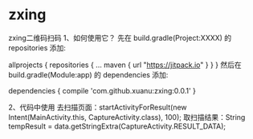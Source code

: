 # zxing
zxing二维码扫码
1、如何使用它？ 先在 build.gradle(Project:XXXX) 的 repositories 添加:

allprojects {
    repositories {
        ...
        maven { url "https://jitpack.io" }
    }
}
然后在 build.gradle(Module:app) 的 dependencies 添加:

dependencies {
        compile 'com.github.xuanu:zxing:0.0.1'
}

2、代码中使用 
去扫描页面：startActivityForResult(new Intent(MainActivity.this, CaptureActivity.class), 100); 
取扫描结果：String tempResult = data.getStringExtra(CaptureActivity.RESULT_DATA);
